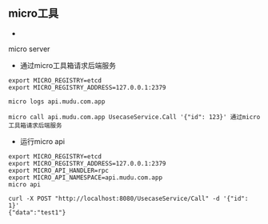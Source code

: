 ## micro工具

- 

micro server

- 通过micro工具箱请求后端服务
```
export MICRO_REGISTRY=etcd
export MICRO_REGISTRY_ADDRESS=127.0.0.1:2379

micro logs api.mudu.com.app 

micro call api.mudu.com.app UsecaseService.Call '{"id": 123}' 通过micro工具箱请求后端服务
```

- 运行micro api

```
export MICRO_REGISTRY=etcd
export MICRO_REGISTRY_ADDRESS=127.0.0.1:2379
export MICRO_API_HANDLER=rpc
export MICRO_API_NAMESPACE=api.mudu.com.app
micro api

curl -X POST "http://localhost:8080/UsecaseService/Call" -d '{"id": 1}'
{"data":"test1"}
```